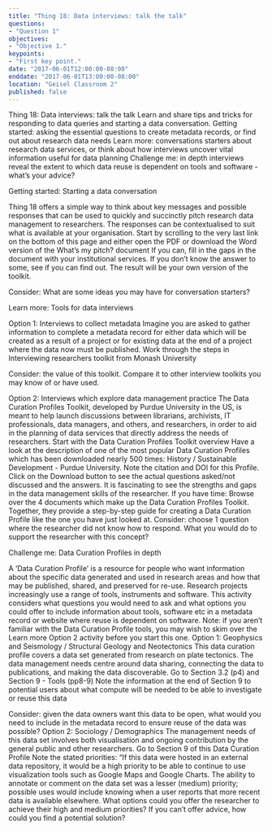 ```yaml
---
title: "Thing 18: Data interviews: talk the talk"
questions:
- "Question 1"
objectives:
- "Objective 1."
keypoints:
- "First key point."
date: "2017-06-01T12:00:00-08:00"
enddate: "2017-06-01T13:00:00-08:00"
location: "Geisel Classroom 2"
published: false
---
```



Thing 18: Data interviews: talk the talk
Learn and share tips and tricks for responding to data queries and starting a data conversation.
Getting started: asking the essential questions to create metadata records, or find out about research data needs
Learn more: conversations starters about research data services, or think about how interviews uncover vital information useful for data planning
Challenge me: in depth interviews reveal the extent to which data reuse is dependent on tools and software - what’s your advice?






Getting started:  Starting a data conversation

Thing 18 offers a simple way to think about key messages and possible responses that can be used to quickly and succinctly pitch research data management to researchers. The responses can be contextualised to suit what is available at your organisation.
Start by scrolling to the very last link on the bottom of this page and either open the PDF or download the Word version of the What’s my pitch? document
If you can, fill in the gaps in the document with your institutional services.  If you don’t know the answer to some, see if you can find out. The result will be your own version of the toolkit.

Consider: What are some ideas you may have for conversation starters?




Learn more: Tools for data interviews

Option 1: Interviews to collect metadata
Imagine you are asked to gather information to complete a metadata record for either data which will be created as a result of a project or for existing data at the end of a project where the data now must be published.
Work through the steps in Interviewing researchers toolkit from Monash University

Consider: the value of this toolkit. Compare it to other interview toolkits you may know of or have used.

Option 2: Interviews which explore data management practice
The Data Curation Profiles Toolkit, developed by Purdue University in the US, is meant to help launch discussions between librarians, archivists, IT professionals, data managers, and others, and researchers, in order to aid in the planning of data services that directly address the needs of researchers.
Start with the Data Curation Profiles Toolkit overview
Have a look at the description of one of the most popular Data Curation Profiles which has been downloaded nearly 500 times: History / Sustainable Development - Purdue University. Note the citation and DOI for this Profile.
Click on the Download button to see the actual questions asked/not discussed and the answers. It is fascinating to see the strengths and gaps in the data management skills of the researcher.
If you have time: Browse over the 4 documents which make up the Data Curation Profiles Toolkit. Together, they provide a step-by-step guide for creating a Data Curation Profile like the one you have just looked at.
Consider: choose 1 question where the researcher did not know how to respond.  What you would do to support the researcher with this concept?



Challenge me: Data Curation Profiles in depth

A ‘Data Curation Profile’ is a resource for people who want information about the specific data generated and used in research areas and how that may be published, shared, and preserved for re-use. Research projects increasingly use a range of tools, instruments and software. This activity considers what questions you would need to ask and what options you could offer to include information about tools, software etc in a metadata record or website where reuse is dependent on software.
Note: if you aren’t familiar with the Data Curation Profile tools, you may wish to skim over the Learn more Option 2 activity before you start this one.
Option 1: Geophysics and Seismology / Structural Geology and Neotectonics
This data curation profile covers a data set generated from research on plate tectonics. The data management needs centre around data sharing, connecting the data to publications, and making the data discoverable.
Go to Section 3.2 (p4) and Section 9 - Tools (pp8-9)
Note the information at the end of Section 9 to potential users about what compute will be needed to be able to investigate or reuse this data

Consider: given the data owners want this data to be open, what would you need to include in the metadata record to ensure reuse of the data was possible?
Option 2: Sociology / Demographics
The management needs of this data set involves both visualisation and ongoing contribution by the general public and other researchers.
Go to Section 9 of this Data Curation Profile
Note the stated priorities:
“If this data were hosted in an external data repository, it would be a high priority to be able to continue to use visualization tools such as Google Maps and Google Charts. The ability to annotate or comment on the data set was a lesser (medium) priority; possible uses would include knowing when a user reports that more recent data is available elsewhere.
What options could you offer the researcher to achieve their high and medium priorities? If you can’t offer advice, how could you find a potential solution?
